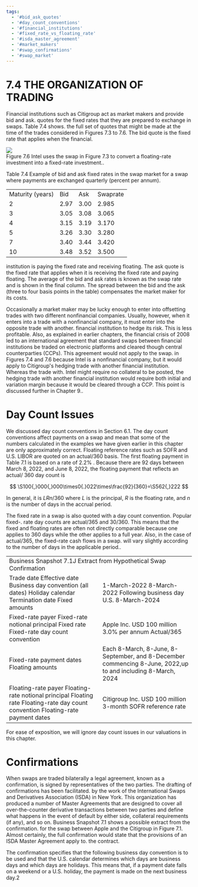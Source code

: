 ```yaml
---
tags:
  - '#bid_ask_quotes'
  - '#day_count_conventions'
  - '#financial_institutions'
  - '#fixed_rate_vs_floating_rate'
  - '#isda_master_agreement'
  - '#market_makers'
  - '#swap_confirmations'
  - '#swap_market'
---
```

# 7.4 THE ORGANIZATION OF TRADING  

Financial institutions such as Citigroup act as market makers and provide bid and ask. quotes for the fixed rates that they are prepared to exchange in swaps. Table 7.4 shows. the full set of quotes that might be made at the time of the trades considered in Figures 7.3 to 7.6. The bid quote is the fixed rate that applies when the financial.  

![](images/b66153b39056401dc665083c4d065473a6bca231cb9164b6986da6c4c59a6ed1.jpg)  
Figure 7.6 Intel uses the swap in Figure 7.3 to convert a floating-rate investment into a fixed-rate investment..  

Table 7.4  Example of bid and ask fixed rates in the swap market for a swap where payments are exchanged quarterly (percent per annum).   


<html><body><table><tr><td>Maturity (years)</td><td>Bid</td><td>Ask</td><td>Swaprate</td></tr><tr><td>2</td><td>2.97</td><td>3.00</td><td>2.985</td></tr><tr><td>3</td><td>3.05</td><td>3.08</td><td>3.065</td></tr><tr><td>4</td><td>3.15</td><td>3.19</td><td>3.170</td></tr><tr><td>5</td><td>3.26</td><td>3.30</td><td>3.280</td></tr><tr><td>7</td><td>3.40</td><td>3.44</td><td>3.420</td></tr><tr><td>10</td><td>3.48</td><td>3.52</td><td>3.500</td></tr></table></body></html>  

institution is paying the fixed rate and receiving floating. The ask quote is the fixed rate that applies when it is receiving the fixed rate and paying floating. The average of the bid and ask rates is known as the swap rate and is shown in the final column. The spread between the bid and the ask (three to four basis points in the table) compensates the market maker for its costs.  

Occasionally a market maker may be lucky enough to enter into offsetting trades with two different nonfinancial companies. Usually, however, when it enters into a trade with a nonfinancial company, it must enter into the opposite trade with another. financial institution to hedge its risk. This is less profitable. Also, as explained in earlier chapters, the financial crisis of 2008 led to an international agreement that standard swaps between financial institutions be traded on electronic platforms and cleared though central counterparties (CCPs). This agreement would not apply to the swap. in Figures 7.4 and 7.6 because Intel is a nonfinancial company, but it would apply to Citigroup's hedging trade with another financial institution. Whereas the trade with. Intel might require no collateral to be posted, the hedging trade with another financial institution would require both initial and variation margin because it would be cleared through a CCP. This point is discussed further in Chapter 9..  

# Day Count Issues  

We discussed day count conventions in Section 6.1. The day count conventions affect payments on a swap and mean that some of the numbers calculated in the examples we have given earlier in this chapter are only approximately correct. Floating reference rates such as SOFR and U.S. LIBOR are quoted on an actual/360 basis. The first floating payment in Table 7.1 is based on a rate of $2.2\%$ . Because there are 92 days between March 8, 2022, and June 8, 2022, the floating payment that reflects an actual/ 360 day count is  

$$
\S100{,}000{,}000\times0{.}022\times\frac{92}{360}=\S562{,}222
$$  

In general, it is $L R n/360$ where $L$ is the principal, $R$ is the floating rate, and $n$ is the number of days in the accrual period.  

The fixed rate in a swap is also quoted with a day count convention. Popular fixed-. rate day counts are actual/365 and 30/360. This means that the fixed and floating rates are often not directly comparable because one applies to 360 days while the other applies to a full year. Also, in the case of actual/365, the fixed-rate cash flows in a swap. will vary slightly according to the number of days in the applicable period..  

<html><body><table><tr><td colspan="2">Business Snapshot 7.1J Extract from Hypothetical Swap Confirmation</td></tr><tr><td>Trade date Effective date Business day convention (all dates) Holiday calendar Termination date Fixed amounts</td><td>1-March-2022 8-March-2022 Following business day U.S. 8-March-2024</td></tr><tr><td>Fixed-rate payer Fixed-rate notional principal Fixed rate Fixed-rate day count convention</td><td>Apple Inc. USD 100 million 3.0% per annum Actual/365</td></tr><tr><td>Fixed-rate payment dates Floating amounts</td><td>Each 8-March, 8-June, 8-September, and 8-December commencing 8-June, 2022,up to and including 8-March, 2024</td></tr><tr><td>Floating-rate payer Floating-rate notional principal Floating rate Floating-rate day count convention Floating-rate payment dates</td><td>Citigroup Inc. USD 100 million 3-month SOFR reference rate</td></tr></table></body></html>  

For ease of exposition, we will ignore day count issues in our valuations in this chapter.  

# Confirmations  

When swaps are traded bilaterally a legal agreement, known as a confirmation, is signed by representatives of the two parties. The drafting of confirmations has been facilitated. by the work of the International Swaps and Derivatives Association (ISDA) in New York. This organization has produced a number of Master Agreements that are designed to cover all over-the-counter derivative transactions between two parties and define what happens in the event of default by either side, collateral requirements (if any), and so on. Business Snapshot 7.1 shows a possible extract from the confirmation. for the swap between Apple and the Citigroup in Figure 7.1. Almost certainly, the full confirmation would state that the provisions of an ISDA Master Agreement apply to. the contract.  

The confirmation specifies that the following business day convention is to be used and that the U.S. calendar determines which days are business days and which days are holidays. This means that, if a payment date falls on a weekend or a U.S. holiday, the payment is made on the next business day.2  
